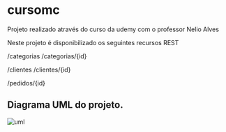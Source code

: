 # cursomc
Projeto realizado através do curso da udemy com o professor Nelio Alves

Neste projeto é disponibilizado os seguintes recursos REST

/categorias
/categorias/{id}

/clientes
/clientes/{id}

/pedidos/{id}

## Diagrama UML do projeto.

![uml](https://user-images.githubusercontent.com/4616631/98959616-38422580-24e2-11eb-8fc5-e754c17de4f3.png)
